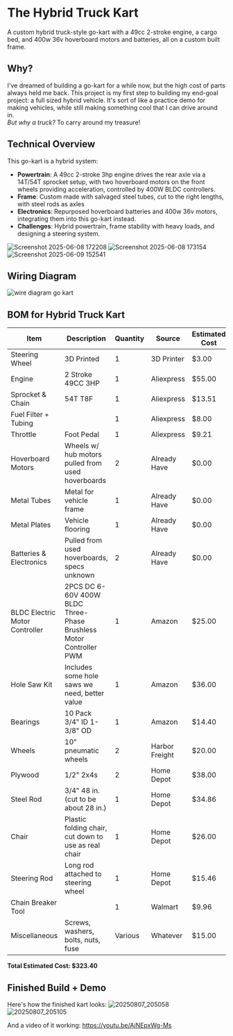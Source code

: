 # The Hybrid Truck Kart
A custom hybrid truck-style go-kart with a 49cc 2-stroke engine, a cargo bed, and 400w 36v hoverboard motors and batteries, all on a custom built frame.

## Why?
I've dreamed of building a go-kart for a while now, but the high cost of parts always held me back. This project is my first step to building my end-goal project: a full sized hybrid vehicle. It's sort of like a practice demo for making vehicles, while still making something cool that I can drive around in. <br/> *But why a truck?* To carry around my treasure!

## Technical Overview
This go-kart is a hybrid system:
- **Powertrain**: A 49cc 2-stroke 3hp engine drives the rear axle via a 14T/54T sprocket setup, with two hoverboard motors on the front wheels providing acceleration, controlled by 400W BLDC controllers.
- **Frame**: Custom made with salvaged steel tubes, cut to the right lengths, with steel rods as axles
- **Electronics**: Repurposed hoverboard batteries and 400w 36v motors, integrating them into this go-kart instead.
- **Challenges**: Hybrid powertrain, frame stability with heavy loads, and designing a steering system.

![Screenshot 2025-06-08 172208](https://github.com/user-attachments/assets/298a6fbb-2ddc-436b-816a-4637dbdd4d05)
![Screenshot 2025-06-08 173154](https://github.com/user-attachments/assets/5170186a-e5c0-41c7-bd80-22af9ce58f57)
![Screenshot 2025-06-09 152541](https://github.com/user-attachments/assets/25280f42-6e2b-4a47-b37a-5e2f575b8732)

## Wiring Diagram
![wire diagram go kart](https://github.com/user-attachments/assets/d2614ebb-9050-4869-a694-851a9af0d462)

## BOM for Hybrid Truck Kart

| Item                  | Description                                      | Quantity | Source       | Estimated Cost |
|-----------------------|--------------------------------------------------|----------|--------------|----------------|
| Steering Wheel        | 3D Printed                                      | 1        | 3D Printer   | $3.00          |
| Engine                | 2 Stroke 49CC 3HP                               | 1        | Aliexpress   | $55.00         |
| Sprocket & Chain      | 54T T8F                                         | 1        | Aliexpress   | $13.51         |
| Fuel Filter + Tubing  |                                                 | 1        | Aliexpress   | $8.00          |
| Throttle              | Foot Pedal                                      | 1        | Aliexpress   | $9.21          |
| Hoverboard Motors     | Wheels w/ hub motors pulled from used hoverboards| 2        | Already Have | $0.00          |
| Metal Tubes           | Metal for vehicle frame                         | 1        | Already Have | $0.00          |
| Metal Plates          | Vehicle flooring                                | 1        | Already Have | $0.00          |
| Batteries & Electronics| Pulled from used hoverboards, specs unknown     | 2        | Already Have | $0.00          |
| BLDC Electric Motor Controller | 2PCS DC 6-60V 400W BLDC Three-Phase Brushless Motor Controller PWM | 1 | Amazon     | $25.00         |
| Hole Saw Kit          | Includes some hole saws we need, better value   | 1        | Amazon       | $36.00         |
| Bearings              | 10 Pack 3/4" ID 1-3/8" OD                       | 1        | Amazon       | $14.40         |
| Wheels                | 10" pneumatic wheels                            | 2        | Harbor Freight| $20.00         |
| Plywood               | 1/2" 2x4s                                       | 2        | Home Depot   | $38.00         |
| Steel Rod             | 3/4" 48 in. (cut to be about 28 in.)            | 1        | Home Depot   | $34.86         |
| Chair                 | Plastic folding chair, cut down to use as real chair | 1 | Home Depot | $26.00         |
| Steering Rod          | Long rod attached to steering wheel             | 1        | Home Depot   | $15.46         |
| Chain Breaker Tool    |                                                 | 1        | Walmart      | $9.96         |
| Miscellaneous         | Screws, washers, bolts, nuts, fuse              | Various  | Whatever     | $15.00         |

**Total Estimated Cost: $323.40**

## Finished Build + Demo

Here's how the finished kart looks:
![20250807_205058](https://github.com/user-attachments/assets/33a39d3d-c695-46ba-bd6d-46e96ddedf57)
![20250807_205105](https://github.com/user-attachments/assets/b0163691-1215-4426-b4bb-5f72ece225c1)

And a video of it working:
https://youtu.be/AjNEpxWg-Ms
